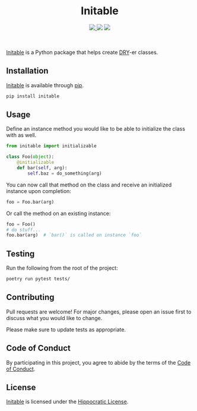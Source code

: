 <div align="center">
  <h1>Initable</h1>
  <a href=https://github.com/paysonwallach/initable/releases/latest>
    <img src=https://img.shields.io/github/v/release/paysonwallach/initable?style=flat-square>
  </a>
  <img src=https://img.shields.io/badge/license-HIP-994444?style=flat-square>
  </a>
  <a href=https://buymeacoffee.com/paysonwallach>
    <img src=https://img.shields.io/badge/donate-Buy%20me%20a%20coffee-yellow?style=flat-square>
  </a>
  <br>
  <br>
  <br>
</div>

[Initable](https://github.com/paysonwallach/initable) is a Python package that helps create [DRY](https://en.wikipedia.org/wiki/Don't_repeat_yourself)-er classes.

## Installation

[Initable](https://github.com/paysonwallach/initable) is available through [pip](https://pypi.org/project/initable/).

```bash
pip install initable
```

## Usage

Define an instance method you would like to be able to initialize the class with as well.

```python
from initable import initializable

class Foo(object):
    @initializable
    def bar(self, arg):
        self.baz = do_something(arg)
```

You can now call that method on the class and receive an initialized instance upon completion:

```python
foo = Foo.bar(arg)
```

Or call the method on an existing instance:

```python
foo = Foo()
# do stuff...
foo.bar(arg)  # `bar()` is called on instance `foo`
```

## Testing

Run the following from the root of the project:

```bash
poetry run pytest tests/
```

## Contributing

Pull requests are welcome! For major changes, please open an issue first to discuss what you would like to change.

Please make sure to update tests as appropriate.

## Code of Conduct

By participating in this project, you agree to abide by the terms of the [Code of Conduct](https://github.com/paysonwallach/initable/blob/master/CODE_OF_CONDUCT.md).

## License
[Initable](https://github.com/paysonwallach/initable) is licensed under the [Hippocratic License](https://firstdonoharm.dev).
